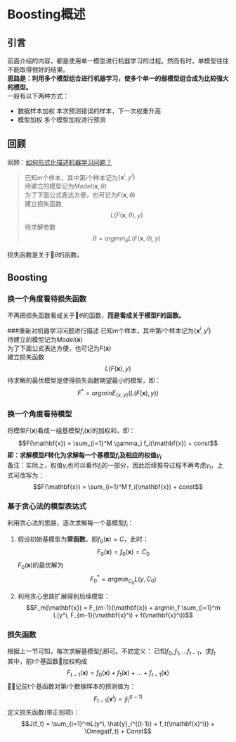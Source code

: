 # Boosting概述

## 引言

前面介绍的内容，都是使用单一模型进行机器学习的过程。然而有时，单模型往往不能取得很好的结果。  
**思路是：利用多个模型组合进行机器学习，使多个单一的弱模型组合成为比较强大的模型。**   
一般有以下两种方式：
* 数据样本加权
本次预测错误的样本，下一次权重升高
* 模型加权
多个模型加权进行预测

## 回顾

回顾：[如何形式化描述机器学习问题？](./Summary_Tutorial_1.md)  
> 已知$m$个样本，其中第$i$个样本记为$\{\mathbf{x}^i, y^i\}$  
待建立的模型记为$Model(\mathbf{x}, \theta)$  
为了下面公式表达方便，也可记为$F(\mathbf{x}, \theta)$  
建立损失函数
$$L(F(\mathbf{x}, \theta), y)$$
待求解参数
$$\theta = argmin_{\theta}L(F(\mathbf{x}, \theta), y)$$

损失函数是关于$\theta$的函数。

## Boosting

### 换一个角度看待损失函数
不再把损失函数看成关于$\theta$的函数，**而是看成关于模型$F$的函数。**  

###重新对机器学习问题进行描述
已知$m$个样本，其中第$i$个样本记为$\{\mathbf{x}^i, y^i\}$  
待建立的模型记为$Model(\mathbf{x})$  
为了下面公式表达方便，也可记为$F(\mathbf{x})$  
建立损失函数
$$L(F(\mathbf{x}), y)$$
待求解的最优模型是使得损失函数期望最小的模型，即：
$$F^* = argminE_{\{x,y\}}\left(L(F(\mathbf{x}), y)\right)$$

###  换一个角度看待模型

将模型$F(\mathbf{x})$看成一组基模型$f_i(\mathbf{x})$的加权和，即：
$$F(\mathbf{x}) = \sum_{i=1}^M \gamma_i f_i(\mathbf{x}) + const$$
**即：求解模型$F$转化为求解每一个基模型$f_i$及相应的权值$\gamma_i$**  
备注：实际上，权值$\gamma_i$也可以看作$f_i$的一部分，因此后续推导过程不再考虑$\gamma_i$，上式可改写为：
$$F(\mathbf{x}) = \sum_{i=1}^M f_i(\mathbf{x}) + const$$

### 基于贪心法的模型表达式
利用贪心法的思路，逐次求解每一个基模型$f_i$：
1. 假设初始基模型为**常函数**，即$f_0(\mathbf{x})=C$，此时：
$$F_0(\mathbf{x}) = f_0(\mathbf{x}) = C_0$$
$F_0(\mathbf{x})$的最优解为
$$F_0^* = argmin_{C_0} L(y, C_0)$$

2. 利用贪心思路扩展得到后续模型：
$$F_m(\mathbf{x}) = F_{m-1}(\mathbf{x}) + argmin_f \sum_{i=1}^m L(y^i, F_{m-1}(\mathbf{x}^i) + f(\mathbf{x}^i))$$

### 损失函数

根据上一节可知，每次求解基模型$f_i$即可。不妨定义：
已知$f_0, f_1, ... f_{t-1}$，求$f_t$  
其中，前t个基函数加权构成
$$F_{t-1}(\mathbf{x}) = f_0(\mathbf{x})+f_1(\mathbf{x})+...+f_{t-1}(\mathbf{x})$$
记前t个基函数对第i个数据样本的预测值为：
$$F_{t-1}(\mathbf{x}^i) = \hat{y}_i^{(t-1)}$$
定义损失函数(带正则项)：
$$J(f_t) = \sum_{i=1}^mL(y^i,  \hat{y}_i^{(t-1)} + f_t(\mathbf{x}^i)) + \Omega(f_t) + Const$$









